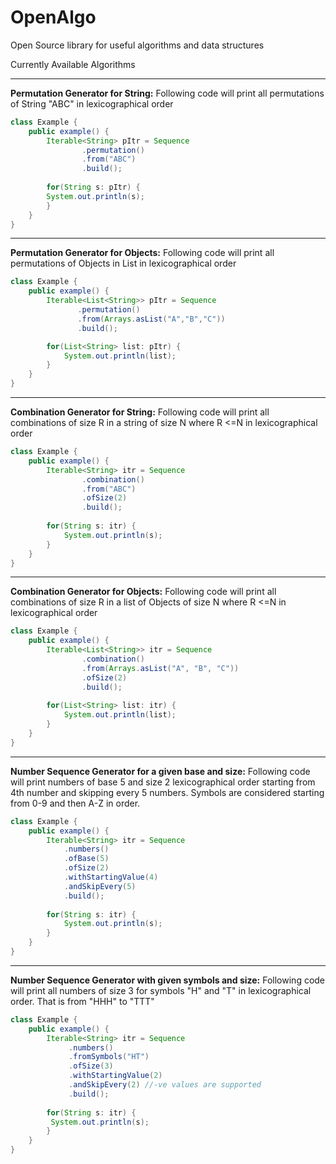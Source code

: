 # OpenAlgo
Open Source library for useful algorithms and data structures

Currently Available Algorithms

***
**Permutation Generator for String:**
Following code will print all permutations of String "ABC" in lexicographical order

```java
class Example {
    public example() {
        Iterable<String> pItr = Sequence
                .permutation()
                .from("ABC")
                .build();
        
        for(String s: pItr) {
        System.out.println(s);
        }        
    }
}
```
***
**Permutation Generator for Objects:**
Following code will print all permutations of Objects in List in lexicographical order
```java
class Example {
    public example() {
        Iterable<List<String>> pItr = Sequence
               .permutation()
               .from(Arrays.asList("A","B","C"))
               .build();

        for(List<String> list: pItr) {
            System.out.println(list);
        }        
    }
}
```
***
**Combination Generator for String:**
Following code will print all combinations of size R in a string of size N where R <=N in lexicographical order
```java
class Example {
    public example() {
        Iterable<String> itr = Sequence
                .combination()
                .from("ABC")
                .ofSize(2)
                .build();
    
        for(String s: itr) {
            System.out.println(s);
        }         
    }
}
```
***

**Combination Generator for Objects:**
Following code will print all combinations of size R in a list of Objects of size N where R <=N in lexicographical order
```java
class Example {
    public example() {
        Iterable<List<String>> itr = Sequence
                .combination()
                .from(Arrays.asList("A", "B", "C"))
                .ofSize(2)
                .build();
    
        for(List<String> list: itr) {
            System.out.println(list);
        }        
    }
}
```
***
**Number Sequence Generator for a given base and size:**
Following code will print numbers of base 5 and size 2 lexicographical order starting from 4th number and skipping every 5 numbers. Symbols are considered starting from 0-9 and then A-Z in order.

```java
class Example {
    public example() {
        Iterable<String> itr = Sequence
            .numbers()
            .ofBase(5)
            .ofSize(2)
            .withStartingValue(4)
            .andSkipEvery(5)
            .build();
    
        for(String s: itr) {
            System.out.println(s);
        }        
    }
}
```
***
**Number Sequence Generator with given symbols and size:**
Following code will print all numbers of size 3 for symbols "H" and "T" in lexicographical order. That is from "HHH" to "TTT"

```java
class Example {
    public example() {
        Iterable<String> itr = Sequence
             .numbers()
             .fromSymbols("HT")
             .ofSize(3)
             .withStartingValue(2)
             .andSkipEvery(2) //-ve values are supported       
             .build();
        
        for(String s: itr) {
         System.out.println(s);
        }       
    }
}
```